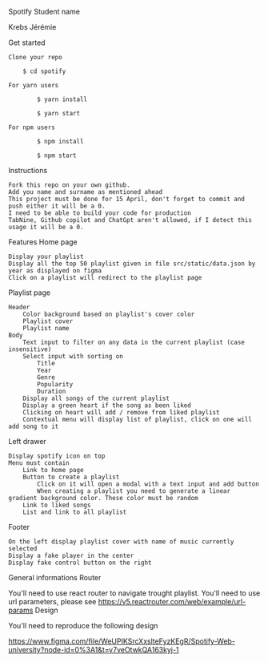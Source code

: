 Spotify
Student name

   Krebs Jérémie

Get started

    Clone your repo

        $ cd spotify

    For yarn users

            $ yarn install

            $ yarn start

    For npm users

            $ npm install

            $ npm start

Instructions

    Fork this repo on your own github.
    Add you name and surname as mentioned ahead
    This project must be done for 15 April, don't forget to commit and push either it will be a 0.
    I need to be able to build your code for production
    TabNine, Github copilot and ChatGpt aren't allowed, if I detect this usage it will be a 0.

Features
Home page

    Display your playlist
    Display all the top 50 playlist given in file src/static/data.json by year as displayed on figma
    Click on a playlist will redirect to the playlist page

Playlist page

    Header
        Color background based on playlist's cover color
        Playlist cover
        Playlist name
    Body
        Text input to filter on any data in the current playlist (case insensitive)
        Select input with sorting on
            Title
            Year
            Genre
            Popularity
            Duration
        Display all songs of the current playlist
        Display a green heart if the song as been liked
        Clicking on heart will add / remove from liked playlist
        Contextual menu will display list of playlist, click on one will add song to it

Left drawer

    Display spotify icon on top
    Menu must contain
        Link to home page
        Button to create a playlist
            Click on it will open a modal with a text input and add button
            When creating a playlist you need to generate a linear gradient background color. These color must be random
        Link to liked songs
        List and link to all playlist

Footer

    On the left display playlist cover with name of music currently selected
    Display a fake player in the center
    Display fake control button on the right

General informations
Router

You'll need to use react router to navigate trought playlist. You'll need to use url parameters, please see https://v5.reactrouter.com/web/example/url-params
Design

You'll need to reproduce the following design

https://www.figma.com/file/WeUPIKSrcXxslteFyzKEgR/Spotify-Web-university?node-id=0%3A1&t=y7veOtwkQA163kyj-1